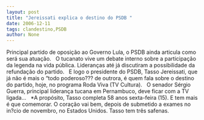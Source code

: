 ```yaml
---
layout: post
title: "Jereissati explica o destino do PSDB "
date: 2006-12-11
tags: clandestino,PSDB
author: None
---
```

Principal partido de oposição ao Governo Lula, o PSDB ainda articula como será sua atuação. 
&nbsp;
O tucanato vive um debate interno sobre a participação da legenda na vida pública. Lideranças até já discutiram a possibilidade da refundação do partido. 
&nbsp;
E logo o presidente do PSDB, Tasso Jereissati, que já não é mais o “todo poderoso??? de outrora, é quem fala sobre o destino do partido, hoje, no programa Roda Viva (TV Cultura). 
&nbsp;
O senador Sérgio Guerra, principal liderança tucana em Pernambuco, deve ficar com a TV ligada...
&nbsp;
*A propósito, Tasso completa 58 anos sexta-feira (15). E tem mais é que comemorar. O coração vai bem, depois de submetido a exames no in?cio de novembro, no Estados Unidos. Tasso tem três safenas.  